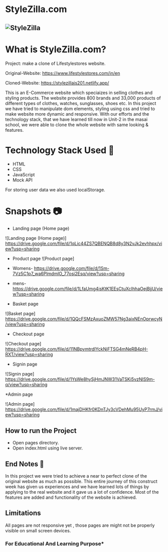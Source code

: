 # StyleZilla.com

## ![StyleZilla](https://user-images.githubusercontent.com/112753481/233223250-e2626e73-a2a7-4264-a8cd-6e049cf3114a.png)

# What is StyleZilla.com?

Project: make a clone of Lifestylestores website.

Original-Website: https://www.lifestylestores.com/in/en

Cloned-Website: https://stylezillajs201.netlify.app/

This is an E-Commerce website which speciaizes in selling clothes and styling products. The website provides 800 brands and 33,000 products of different types of clothes, watches, sunglasses, shoes etc.
In this project we have tried to manipulate dom elements, styling using css and tried to make website more dynamic and responsive. With our efforts and the technology stack, that we have learned till now in Unit-2 in the masai school, we were able to clone the whole website with same looking & features.

# Technology Stack Used :star2:

- HTML
- CSS
- JavaScript
- Mock API

For storing user data we also used localStorage.

# Snapshots :camera:

- Landing page (Home page)

![Landing page (Home page)] https://drive.google.com/file/d/1qLic44ZS7QBENQB8d8y3N2vJk2evhhpx/view?usp=sharing

- Product page
  ![Product page]

- Womens- https://drive.google.com/file/d/1Sm-7Vz5C1p7_wa6PlmdmlO_77osi2Esq/view?usp=sharing
- mens- https://drive.google.com/file/d/1LfaUmg4isKtK1EEsCtuXcIhhaOejBjjU/view?usp=sharing

- Basket page

![Basket page] https://drive.google.com/file/d/1QQcFSMzAxuoZMW57Ng3aixNEnOprwcyN/view?usp=sharing

- Checkout page

![Checkout page] https://drive.google.com/file/d/11NBpvmtrdlYckNjFTSG4mNeRB4pH-RXT/view?usp=sharing

- Signin page

![Signin page] https://drive.google.com/file/d/1YsWe8hySjHmJNW31VaTSKi5vzNIS9m-q/view?usp=sharing

\*Admin page

![Admin page] https://drive.google.com/file/d/1majDHKfr0KDnTJy3cVDehMu95UyP7rmJ/view?usp=sharing

## How to run the Project

- Open pages directory.
- Open index.html using live server.

## End Notes :bookmark_tabs:

In this project we were tried to achieve a near to perfect clone of the original website as much as possible. This entire journey of this construct week has given us experiences and we have learned lots of things by applying to the real website and it gave us a lot of confidence. Most of the features are added and functionality of the website is achieved.

## Limitations

All pages are not responsive yet , those pages are might not be properly visible on small screen devices.

### For Educational And Learning Purpose\*
